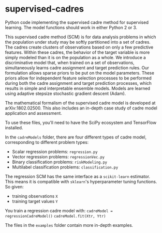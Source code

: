 # supervised-cadres
Python code implementing the supervised cadre method for supervised learning. The model functions should work in either Python 2 or 3.

This supervised cadre method (SCM) is for data analysis problems in which the population under study may be softly partitioned into a set of cadres. The cadres create clusters of observations based on only a few predictive features. Within these cadres, the behavior of the target variable is more simply modeled than it is on the population as a whole. We introduce a discriminative model that, when trained on a set of observations, simultaneously learns cadre assignment and target prediction rules. Our formulation allows sparse priors to be put on the model parameters. These priors allow for independent feature selection processes to be performed during both the cadre assignment and target prediction processes, which results in simple and interpretable ensemble models. Models are learned using adaptive stepsize stochastic gradient descent (Adam).

The mathematical formalism of the supervised cadre model is developed at arXiv:1802.02500. This also includes an in-depth case study of cadre model application and assessment.

To use these files, you'll need to have the SciPy ecosystem and TensorFlow installed.

In the `cadreModels` folder, there are four different types of cadre model, corresponding to different problem types:
- Scalar regression problems: `regression.py`
- Vector regression problems: `regressionVec.py`
- Binary classification problems: `riskModeling.py`
- Multilabel classification problems: `classification.py`

The regression SCM has the same interface as a `scikit-learn` estimator. This means it is compatible with `sklearn`'s hyperparameter tuning functions. So given:
- training observations `X`
- training target values `Y`

You train a regression cadre model with:
`cadreModel = regressionCadreModel()`
`cadreModel.fit(Xtr, Ytr)`

The files in the `examples` folder contain more in-depth examples.
